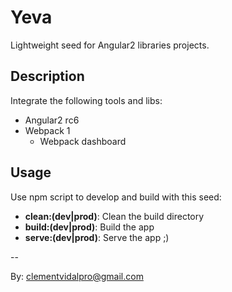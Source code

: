 # Yeva

Lightweight seed for Angular2 libraries projects.

## Description

Integrate the following tools and libs:

- Angular2 rc6
- Webpack 1 
    - Webpack dashboard

## Usage

Use npm script to develop and build with this seed:

- **clean:(dev|prod)**: Clean the build directory 
- **build:(dev|prod)**: Build the app
- **serve:(dev|prod)**: Serve the app ;)

--

By: clementvidalpro@gmail.com
